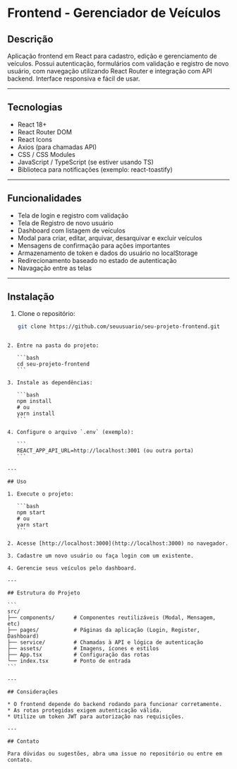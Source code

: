 # Frontend - Gerenciador de Veículos

## Descrição

Aplicação frontend em React para cadastro, edição e gerenciamento de veículos. Possui autenticação, formulários com validação e registro de novo usuário, com navegação utilizando React Router e integração com API backend. Interface responsiva e fácil de usar.

---

## Tecnologias

- React 18+
- React Router DOM
- React Icons
- Axios (para chamadas API)
- CSS / CSS Modules
- JavaScript / TypeScript (se estiver usando TS)
- Biblioteca para notificações (exemplo: react-toastify) 

---

## Funcionalidades

- Tela de login e registro com validação
- Tela de Registro de novo usuário
- Dashboard com listagem de veículos
- Modal para criar, editar, arquivar, desarquivar e excluir veículos
- Mensagens de confirmação para ações importantes
- Armazenamento de token e dados do usuário no localStorage
- Redirecionamento baseado no estado de autenticação
- Navagação entre as telas

---

## Instalação

1. Clone o repositório:
   ```bash
   git clone https://github.com/seuusuario/seu-projeto-frontend.git
````

2. Entre na pasta do projeto:

   ```bash
   cd seu-projeto-frontend
   ```

3. Instale as dependências:

   ```bash
   npm install
   # ou
   yarn install
   ```

4. Configure o arquivo `.env` (exemplo):

   ```
   REACT_APP_API_URL=http://localhost:3001 (ou outra porta)
   ```

---

## Uso

1. Execute o projeto:

   ```bash
   npm start
   # ou
   yarn start
   ```

2. Acesse [http://localhost:3000](http://localhost:3000) no navegador.

3. Cadastre um novo usuário ou faça login com um existente.

4. Gerencie seus veículos pelo dashboard.

---

## Estrutura do Projeto

```
src/
├── components/      # Componentes reutilizáveis (Modal, Mensagem, etc)
├── pages/           # Páginas da aplicação (Login, Register, Dashboard)
├── service/         # Chamadas à API e lógica de autenticação
├── assets/          # Imagens, ícones e estilos
├── App.tsx          # Configuração das rotas
└── index.tsx        # Ponto de entrada
```

---

## Considerações

* O frontend depende do backend rodando para funcionar corretamente.
* As rotas protegidas exigem autenticação válida.
* Utilize um token JWT para autorização nas requisições.

---

## Contato

Para dúvidas ou sugestões, abra uma issue no repositório ou entre em contato.
